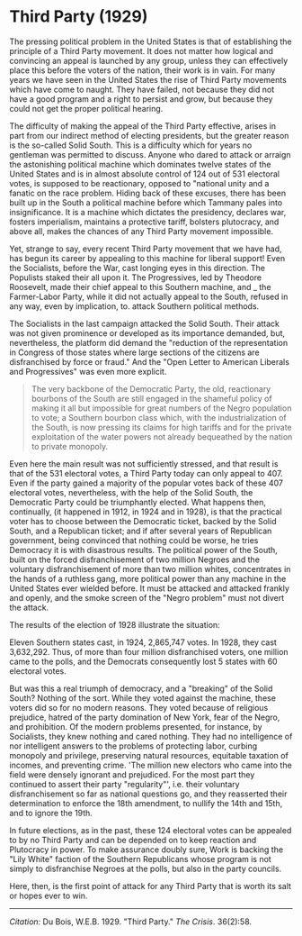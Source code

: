 <!--
title:   Third Party
author:  Du Bois, W.E.B.
journal: The Crisis
year:    1929
volume:  36
issue:   2
pages:   58
-->

# Third Party (1929)

The pressing political problem in the United States is that of establishing the principle of a Third Party movement. It does not matter how logical and convincing an appeal is launched by any group, unless they can effectively place this before the voters of the nation, their work is in vain. For many years we have seen in the United States the rise of Third Party movements which have come to naught. They have failed, not because they did not have a good program and a right to persist and grow, but because they could not get the proper political hearing. 

The difficulty of making the appeal of the Third Party effective, arises in part from our indirect method of electing presidents, but the greater reason is the so-called Solid South. This is a difficulty which for years no gentleman was permitted to discuss. Anyone who dared to attack or arraign the astonishing political machine which dominates twelve states of the United States and is in almost absolute control of 124 out of 531 electoral votes, is supposed to be reactionary, opposed to "national unity and a fanatic on the race problem. Hiding back of these excuses, there has been built up in the South a political machine before which Tammany pales into insignificance. It is a machine which dictates the presidency, declares war, fosters imperialism, maintains a protective tariff, bolsters plutocracy, and above all, makes the chances of any Third Party movement impossible. 

Yet, strange to say, every recent Third Party movement that we have had, has begun its career by appealing to this machine for liberal support!  Even the Socialists, before the War, cast longing eyes in this direction. The Populists staked their all upon it. The Progressives, led by Theodore Roosevelt, made their chief appeal to this Southern machine, and _ the Farmer-Labor Party, while it did not actually appeal to the South, refused in any way, even by implication, to. attack Southern political methods. 

The Socialists in the last campaign attacked the Solid South. Their attack was not given prominence or developed as its importance demanded, but, nevertheless, the platform did demand the "reduction of the representation in Congress of those states where large sections of the citizens are disfranchised by force or fraud." And the "Open Letter to American Liberals and Progressives" was even more explicit. 

> The very backbone of the Democratic Party, the old, reactionary bourbons of the South are still engaged in the shameful policy of making it all but impossible for great numbers of the Negro population to vote; a Southern bourbon class which, with the industrialization of the South, is now pressing its claims for high tariffs and for the private exploitation of the water powers not already bequeathed by the nation to private monopoly.

Even here the main result was not sufficiently stressed, and that result is that of the 531 electoral votes, a Third Party today can only appeal to 407. Even if the party gained a majority of the popular votes back of these 407 electoral votes, nevertheless, with the help of the Solid South, the Democratic Party could be triumphantly elected. What happens then, continually, (it happened in 1912, in 1924 and in 1928), is that the practical voter has to choose between the Democratic ticket, backed by the Solid South, and a Republican ticket; and if after several years of Republican government, being convinced that nothing could be worse, he tries Democracy it is with disastrous results. The political power of the South, built on the forced disfranchisement of two million Negroes and the voluntary disfranchisement of more than two million whites, concentrates in the hands of a ruthless gang, more political power than any machine in the United States ever wielded before. It must be attacked and attacked frankly and openly, and the smoke screen of the "Negro problem" must not divert the attack. 

The results of the election of 1928 illustrate the situation: 

Eleven Southern states cast, in 1924, 2,865,747 votes. In 1928, they cast 3,632,292. Thus, of more than four million disfranchised voters, one million came to the polls, and the Democrats consequently lost 5 states with 60 electoral votes. 

But was this a real triumph of democracy, and a "breaking" of the Solid South? Nothing of the sort. While they voted against the machine, these voters did so for no modern reasons. They voted because of religious prejudice, hatred of the party domination of New York, fear of the Negro, and prohibition. Of the modern problems presented, for instance, by Socialists, they knew nothing and cared nothing. They had no intelligence of nor intelligent answers to the problems of protecting labor, curbing monopoly and privilege, preserving natural resources, equitable taxation of incomes, and preventing crime. 'The million new electors who came into the field were densely ignorant and prejudiced. For the most part they continued to assert their party "regularity"', i.e. their voluntary disfranchisement so far as national questions go, and they reasserted their determination to enforce the 18th amendment, to nullify the 14th and 15th, and to ignore the 19th. 

In future elections, as in the past, these 124 electoral votes can be appealed to by no Third Party and can be depended on to keep reaction and Plutocracy in power. To make assurance doubly sure, Work is backing the "Lily White" faction of the Southern Republicans whose program is not simply to disfranchise Negroes at the polls, but also in the party councils. 

Here, then, is the first point of attack for any Third Party that is worth its salt or hopes ever to win. 

______________
*Citation:* Du Bois, W.E.B. 1929. "Third Party." *The Crisis*. 36(2):58.